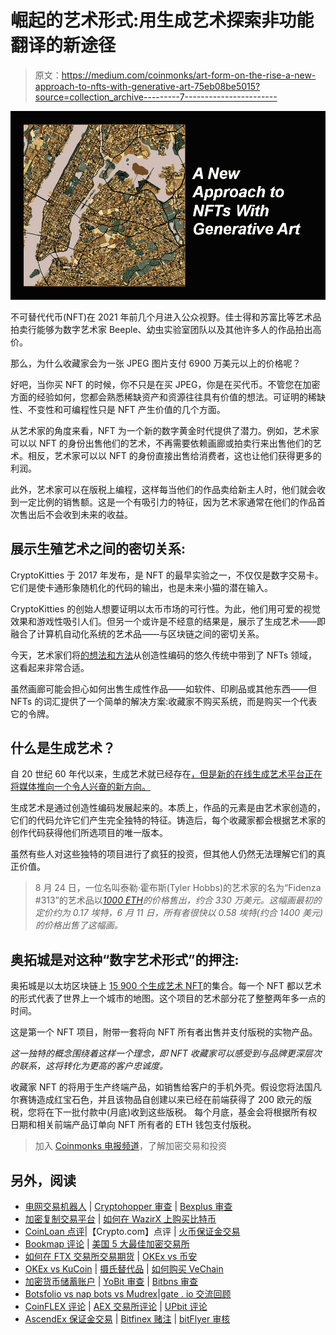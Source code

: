 # 崛起的艺术形式:用生成艺术探索非功能翻译的新途径

> 原文：<https://medium.com/coinmonks/art-form-on-the-rise-a-new-approach-to-nfts-with-generative-art-75eb08be5015?source=collection_archive---------7----------------------->

![](img/da53eb6c57ff9bd6dc9d0fc2d9d2b497.png)

不可替代代币(NFT)在 2021 年前几个月进入公众视野。佳士得和苏富比等艺术品拍卖行能够为数字艺术家 Beeple、幼虫实验室团队以及其他许多人的作品拍出高价。

那么，为什么收藏家会为一张 JPEG 图片支付 6900 万美元以上的价格呢？

好吧，当你买 NFT 的时候，你不只是在买 JPEG，你是在买代币。不管您在加密方面的经验如何，您都会熟悉稀缺资产和资源往往具有价值的想法。可证明的稀缺性、不变性和可编程性只是 NFT 产生价值的几个方面。

从艺术家的角度来看，NFT 为一个新的数字黄金时代提供了潜力。例如，艺术家可以以 NFT 的身份出售他们的艺术，不再需要依赖画廊或拍卖行来出售他们的艺术。相反，艺术家可以以 NFT 的身份直接出售给消费者，这也让他们获得更多的利润。

此外，艺术家可以在版税上编程，这样每当他们的作品卖给新主人时，他们就会收到一定比例的销售额。这是一个有吸引力的特征，因为艺术家通常在他们的作品首次售出后不会收到未来的收益。

## 展示生殖艺术之间的密切关系:

CryptoKitties 于 2017 年发布，是 NFT 的最早实验之一，不仅仅是数字交易卡。它们是使卡通形象随机化的代码的输出，也是未来小猫的潜在输入。

CryptoKitties 的创始人想要证明以太币市场的可行性。为此，他们用可爱的视觉效果和游戏性吸引人们。但另一个或许是不经意的结果是，展示了生成艺术——即融合了计算机自动化系统的艺术品——与区块链之间的密切关系。

今天，艺术家们将[的想法和方法](https://www.artnews.com/list/art-in-america/features/generative-art-and-nfts-1234586572/itzel-yard-afro-netrunner/)从创造性编码的悠久传统中带到了 NFTs 领域，这看起来非常合适。

虽然画廊可能会担心如何出售生成性作品——如软件、印刷品或其他东西——但 NFTs 的词汇提供了一个简单的解决方案:收藏家不购买系统，而是购买一个代表它的令牌。

## **什么是生成艺术？**

自 20 世纪 60 年代以来，生成艺术就已经存在[，但是新的在线生成艺术平台正在将媒体推向一个令人兴奋的新方向。](https://tylerxhobbs.com/essays/2021/the-rise-of-long-form-generative-art)

生成艺术是通过创造性编码发展起来的。本质上，作品的元素是由艺术家创造的，它们的代码允许它们产生完全独特的特征。铸造后，每个收藏家都会根据艺术家的创作代码获得他们所选项目的唯一版本。

虽然有些人对这些独特的项目进行了疯狂的投资，但其他人仍然无法理解它们的真正价值。

> 8 月 24 日，一位名叫泰勒·霍布斯(Tyler Hobbs)的艺术家的名为“Fidenza #313”的艺术品以[*1000 ETH*](https://www.indiatimes.com/technology/news/nft-artwork-by-tyler-hobbs-547891.html)*的价格售出，约合 330 万美元。这幅画最初的定价约为 0.17 埃特，6 月 11 日，所有者很快以 0.58 埃特(约合 1400 美元)的价格出售了这幅画。*

## **奥拓城是对这种“数字艺术形式”的押注:**

奥拓城是以太坊区块链上 [15 900 个生成艺术 NFT](https://altocity.io/gallery)的集合。每一个 NFT 都以艺术的形式代表了世界上一个城市的地图。这个项目的艺术部分花了整整两年多一点的时间。

这是第一个 NFT 项目，附带一套将向 NFT 所有者出售并支付版税的实物产品。

*这一独特的概念围绕着这样一个理念，即 NFT 收藏家可以感受到与品牌更深层次的联系，这将转化为更高的客户忠诚度。*

收藏家 NFT 的将用于生产终端产品，如销售给客户的手机外壳。假设您将法国凡尔赛铸造成红宝石色，并且该物品自创建以来已经在前端获得了 200 欧元的版税，您将在下一批付款中(月底)收到这些版税。
每个月底，基金会将根据所有权日期和相关前端产品订单向 NFT 所有者的 ETH 钱包支付版税。

> 加入 [Coinmonks 电报频道](https://t.me/coincodecap)，了解加密交易和投资

## 另外，阅读

*   [电网交易机器人](https://blog.coincodecap.com/grid-trading) | [Cryptohopper 审查](/coinmonks/cryptohopper-review-a388ff5bae88) | [Bexplus 审查](https://blog.coincodecap.com/bexplus-review)
*   [加密复制交易平台](/coinmonks/top-10-crypto-copy-trading-platforms-for-beginners-d0c37c7d698c) | [如何在 WazirX 上购买比特币](/coinmonks/buy-bitcoin-on-wazirx-2d12b7989af1)
*   [CoinLoan 点评](https://blog.coincodecap.com/coinloan-review)|【Crypto.com】点评 | [火币保证金交易](/coinmonks/huobi-margin-trading-b3b06cdc1519)
*   [Bookmap 评论](https://blog.coincodecap.com/bookmap-review-2021-best-trading-software) | [美国 5 大最佳加密交易所](https://blog.coincodecap.com/crypto-exchange-usa)
*   [如何在 FTX 交易所交易期货](https://blog.coincodecap.com/ftx-futures-trading) | [OKEx vs 币安](https://blog.coincodecap.com/okex-vs-binance)
*   [OKEx vs KuCoin](https://blog.coincodecap.com/okex-kucoin) | [摄氏替代品](https://blog.coincodecap.com/celsius-alternatives) | [如何购买 VeChain](https://blog.coincodecap.com/buy-vechain)
*   [加密货币储蓄账户](/coinmonks/cryptocurrency-savings-accounts-be3bc0feffbf) | [YoBit 审查](/coinmonks/yobit-review-175464162c62) | [Bitbns 审查](/coinmonks/bitbns-review-38256a07e161)
*   [Botsfolio vs nap bots vs Mudrex](/coinmonks/botsfolio-vs-napbots-vs-mudrex-c81344970c02)|[gate . io 交流回顾](/coinmonks/gate-io-exchange-review-61bf87b7078f)
*   [CoinFLEX 评论](https://blog.coincodecap.com/coinflex-review) | [AEX 交易所评论](https://blog.coincodecap.com/aex-exchange-review) | [UPbit 评论](https://blog.coincodecap.com/upbit-review)
*   [AscendEx 保证金交易](https://blog.coincodecap.com/ascendex-margin-trading) | [Bitfinex 赌注](https://blog.coincodecap.com/bitfinex-staking) | [bitFlyer 审核](https://blog.coincodecap.com/bitflyer-review)